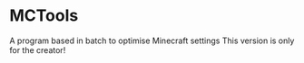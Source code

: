 # MCTools
A program based in batch to optimise Minecraft settings
This version is only for the creator!
